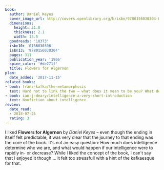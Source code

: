 ```yaml
---
book:
  author: Daniel Keyes
  cover_image_url: http://covers.openlibrary.org/b/isbn/9780156030304-L.jpg
  dimensions:
    height: 21.0
    thickness: 2.1
    width: 13.5
  goodreads: '18373'
  isbn10: '0156030306'
  isbn13: '9780156030304'
  pages: 311
  publication_year: '1966'
  spine_color: '#de271f'
  title: Flowers for Algernon
plan:
  date_added: '2017-11-15'
related_books:
- book: franz-kafka/the-metamorphosis
  text: Hard not to link the two – what does it mean to be you? What does it mean to change?
- book: ian-j-deary/intelligence-a-very-short-introduction
  text: Nonfiction about intelligence.
review:
  date_read:
  - 2018-07-25
  rating: 3
---
```


I liked **Flowers for Algernon** by *Daniel Keyes* – even though the ending in itself felt predictable, it was very
clear that the journey to that ending was the core of the book. It's not an easy question: How much does intelligence
determine who we are, and what would happen if our intelligence were to rapidly in- or decrease? While I liked the
concept of the book, I can't say that I enjoyed it though … it felt too stressfull with a hint of the kafkaesque for
that.
